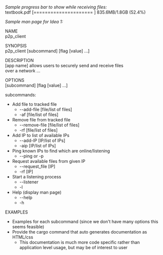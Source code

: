 *Sample progress bar to show while receiving files:*  
textbook.pdf \[=====================             \] 835.6MB/1.8GB (52.4%)

*Sample man page for Idea 1:*

NAME  
p2p\_client 

SYNOPSIS  
	p2p\_client \[subcommand\] \[flag \[value\] ...\]

DESCRIPTION  
	\[app name\] allows users to securely send and receive files   
over a network ...

OPTIONS  
\[subcommand\] \[flag \[value\] ...\]

subcommands:

* Add file to tracked file   
  * --add-file \[file/list of files\]  
  * -af \[file/list of files\]  
* Remove file from tracked file
  * --remove-file \[file/list of files\]  
  * -rf \[file/list of files\]  
* Add IP to list of available IPs  
  * --add-IP \[IP/list of IPs\]  
  * -aip [IP/list of IPs\]  
* Ping known IPs to find which are online/listening  
  * --ping or \-p  
* Request available files from given IP  
  * --request\_file \[IP\]  
  * -rf \[IP\]  
* Start a listening process  
  * --listener  
  * -l  
* Help (display man page)  
  * --help  
  * -h

EXAMPLES

* Examples for each subcommand (since we don't have many options this seems feasible)  
* Provide the cargo command that auto generates documentation as HTML/css   
  * This documentation is much more code specific rather than application level usage, but may be of interest to user
